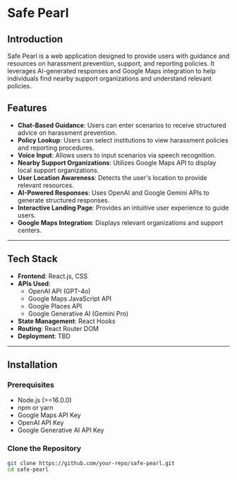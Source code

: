 # Safe Pearl

## Introduction
Safe Pearl is a web application designed to provide users with guidance and resources on harassment prevention, support, and reporting policies. It leverages AI-generated responses and Google Maps integration to help individuals find nearby support organizations and understand relevant policies.

## Features
- **Chat-Based Guidance**: Users can enter scenarios to receive structured advice on harassment prevention.
- **Policy Lookup**: Users can select institutions to view harassment policies and reporting procedures.
- **Voice Input**: Allows users to input scenarios via speech recognition.
- **Nearby Support Organizations**: Utilizes Google Maps API to display local support organizations.
- **User Location Awareness**: Detects the user's location to provide relevant resources.
- **AI-Powered Responses**: Uses OpenAI and Google Gemini APIs to generate structured responses.
- **Interactive Landing Page**: Provides an intuitive user experience to guide users.
- **Google Maps Integration**: Displays relevant organizations and support centers.

---

## Tech Stack
- **Frontend**: React.js, CSS
- **APIs Used**:
  - OpenAI API (GPT-4o)
  - Google Maps JavaScript API
  - Google Places API
  - Google Generative AI (Gemini Pro)
- **State Management**: React Hooks
- **Routing**: React Router DOM
- **Deployment**: TBD

---

## Installation

### Prerequisites
- Node.js (>=16.0.0)
- npm or yarn
- Google Maps API Key
- OpenAI API Key
- Google Generative AI API Key

### Clone the Repository
```sh
git clone https://github.com/your-repo/safe-pearl.git
cd safe-pearl
